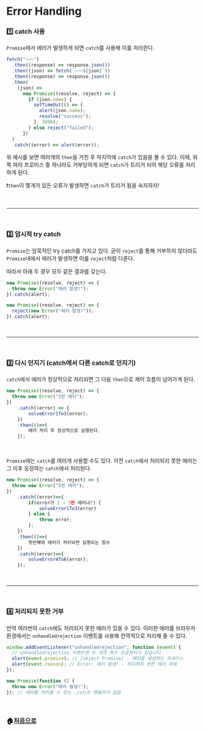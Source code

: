 # Error Handling

### 1️⃣ catch 사용

`Promise`에서 에러가 발생하게 되면 `catch`를 사용해 이를 처리한다.

```javascript
fetch("~~~")
  .then((response) => response.json())
  .then((json) => fetch(`~~~${json}`))
  .then((response) => response.json())
  .then(
    (json) =>
      new Promise((resolve, reject) => {
        if (json.name) {
          setTimeOut(() => {
            alert(json.name);
            resolve("success");
          }, 3000);
        } else reject("failed");
      })
  )
  .catch((error) => alert(error));
```

위 예시를 보면 여러개의 `then`을 거친 후 마지막에 `catch`가 있음을 볼 수 있다. 이때, 위쪽 여러 프로미스 중 하나라도 거부당하게 되면 `catch`가 트리거 되어 해당 오류를 처리하게 된다.

❗`then`이 몇개가 있든 오류가 발생하면 `catch`가 트리거 됨을 숙지하자!

<br>

---

<br>

### 2️⃣ 암시적 try catch

`Promise`는 암묵적인 try catch를 가지고 있다. 굳이 `reject`를 통해 거부하지 않더라도 `Promise`내에서 에러가 발생하면 이를 `reject`처럼 다룬다.

따라서 아래 두 경우 모두 같은 결과를 갖는다.

```javascript
new Promise((resolve, reject) => {
  throw new Error("에러 발생!");
}).catch(alert);
```

```javascript
new Promise((resolve, reject) => {
  reject(new Error("에러 발생!"));
}).catch(alert);
```

<br>

---

<br>

### 3️⃣ 다시 던지기 (catch에서 다른 catch로 던지기)

`catch`에서 에러가 정상적으로 처리되면 그 다음 `then`으로 제어 흐름이 넘어가게 된다.

```javascript
new Promise((resolve, reject) => {
  throw new Error("1번 에러");
})
    .catch((error) => {
        solveError1To3(error);
    })
    .then(()=>{
        에러 처리 후 정상적으로 실행된다.
    });
```

<br>

`Promise`에는 `catch`를 여러개 사용할 수도 있다. 이전 `catch`에서 처리되지 못한 에러는 그 이후 등장하는 `catch`에서 처리된다.

```javascript
new Promise((resolve, reject) => {
  throw new Error("5번 에러");
})
    .catch((error)=>{
        if(error가 1 ~ 3번 에러냐?) {
            solveError1To3(error)
        } else {
            throw error;
        };
    })
    .then(()=>{
        첫번째에 에러가 처리되면 실행되는 함수
    })
    .catch((error)=>{
        solveError4To6(error);
    });
```

<br>

---

<br>

### 4️⃣ 처리되지 못한 거부

만약 여러번의 `catch`에도 처리되지 못한 에러가 있을 수 있다. 이러한 에러를 브라우저 환경에서는 `unhandledrejection` 이벤트를 사용해 전역적으로 처리해 줄 수 있다.

```javascript
window.addEventListener("unhandledrejection", function (event) {
  // unhandledrejection 이벤트엔 두 개의 특수 프로퍼티가 있습니다.
  alert(event.promise); // [object Promise] - 에러를 생성하는 프라미스
  alert(event.reason); // Error: 에러 발생! - 처리하지 못한 에러 객체
});

new Promise(function () {
  throw new Error("에러 발생!");
}); // 에러를 처리할 수 있는 .catch 핸들러가 없음
```

<br>

### 🏠[처음으로](https://github.com/kyw0716/modern-javascript-study)
